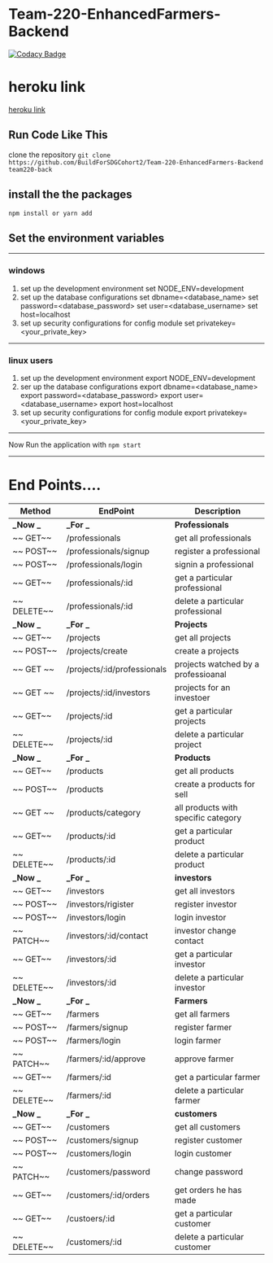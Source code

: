 # Team-220-EnhancedFarmers-Backend

[![Codacy Badge](https://api.codacy.com/project/badge/Grade/6506934b2237414b96668e79a7c26e31)](https://app.codacy.com/gh/BuildForSDGCohort2/Team-220-EnhancedFarmers-Backend?utm_source=github.com&utm_medium=referral&utm_content=BuildForSDGCohort2/Team-220-EnhancedFarmers-Backend&utm_campaign=Badge_Grade_Settings)

# heroku link

[heroku link](https://enhahancedfarmersback.herokuapp.com/)

## Run Code Like This

clone the repository
`git clone https://github.com/BuildForSDGCohort2/Team-220-EnhancedFarmers-Backend team220-back`

## install the the packages

`npm install or yarn add`

## Set the environment variables

---

### windows

1.  set up the development environment
    set NODE_ENV=development
2.  set up the database configurations
    set dbname=<database_name>
    set password=<database_password>
    set user=<database_username>
    set host=localhost
3.  set up security configurations for config module
    set privatekey=<your_private_key>

---

### linux users

1.  set up the development environment
    export NODE_ENV=development
2.  ser up the database configurations
    export dbname=<database_name>
    export password=<database_password>
    export user=<database_username>
    export host=localhost
3.  set up security configurations for config module
    export privatekey=<your_private_key>

---

Now Run the application with
`npm start`

---

# End Points....

| Method      | EndPoint                    | Description                         |
| ----------- | --------------------------- | ----------------------------------- |
| **_Now _**  | **_For _**                  | **Professionals**                   |
| ~~ GET~~    | /professionals              | get all professionals               |
| ~~ POST~~   | /professionals/signup       | register a professional             |
| ~~ POST~~   | /professionals/login        | signin a professional               |
| ~~ GET~~    | /professionals/:id          | get a particular professional       |
| ~~ DELETE~~ | /professionals/:id          | delete a particular professional    |
| **_Now _**  | **_For _**                  | **Projects**                        |
| ~~ GET~~    | /projects                   | get all projects                    |
| ~~ POST~~   | /projects/create            | create a projects                   |
| ~~ GET ~~   | /projects/:id/professionals | projects watched by a professioanal |
| ~~ GET ~~   | /projects/:id/investors     | projects for an investoer           |
| ~~ GET~~    | /projects/:id               | get a particular projects           |
| ~~ DELETE~~ | /projects/:id               | delete a particular project         |
| **_Now _**  | **_For _**                  | **Products**                        |
| ~~ GET~~    | /products                   | get all products                    |
| ~~ POST~~   | /products                   | create a products for sell          |
| ~~ GET ~~   | /products/category          | all products with specific category |
| ~~ GET~~    | /products/:id               | get a particular product            |
| ~~ DELETE~~ | /products/:id               | delete a particular product         |
| **_Now _**  | **_For _**                  | **investors**                       |
| ~~ GET~~    | /investors                  | get all investors                   |
| ~~ POST~~   | /investors/rigister         | register investor                   |
| ~~ POST~~   | /investors/login            | login investor                      |
| ~~ PATCH~~  | /investors/:id/contact      | investor change contact             |
| ~~ GET~~    | /investors/:id              | get a particular investor           |
| ~~ DELETE~~ | /investors/:id              | delete a particular investor        |
| **_Now _**  | **_For _**                  | **Farmers**                         |
| ~~ GET~~    | /farmers                    | get all farmers                     |
| ~~ POST~~   | /farmers/signup             | register farmer                     |
| ~~ POST~~   | /farmers/login              | login farmer                        |
| ~~ PATCH~~  | /farmers/:id/approve        | approve farmer                      |
| ~~ GET~~    | /farmers/:id                | get a particular farmer             |
| ~~ DELETE~~ | /farmers/:id                | delete a particular farmer          |
| **_Now _**  | **_For _**                  | **customers**                       |
| ~~ GET~~    | /customers                  | get all customers                   |
| ~~ POST~~   | /customers/signup           | register customer                   |
| ~~ POST~~   | /customers/login            | login customer                      |
| ~~ PATCH~~  | /customers/password         | change password                     |
| ~~ GET~~    | /customers/:id/orders       | get orders he has made              |
| ~~ GET~~    | /custoers/:id               | get a particular customer           |
| ~~ DELETE~~ | /customers/:id              | delete a particular customer        |
